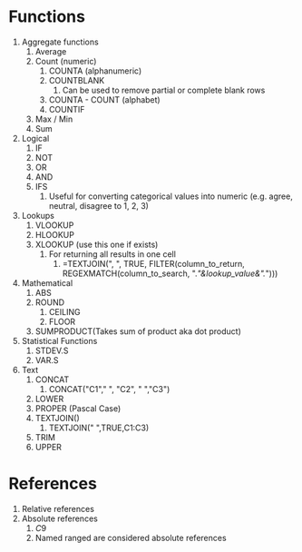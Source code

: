 # Functions
1. Aggregate functions
   1. Average
   2. Count (numeric)
      1. COUNTA (alphanumeric)
      2. COUNTBLANK
         1. Can be used to remove partial or complete blank rows
      3. COUNTA - COUNT (alphabet)
      4. COUNTIF
   3. Max / Min
   4. Sum
2. Logical
   1. IF
   2. NOT
   3. OR
   4. AND
   5. IFS
      1. Useful for converting categorical values into numeric (e.g. agree, neutral, disagree to 1, 2, 3)
3. Lookups
   1. VLOOKUP
   2. HLOOKUP
   3. XLOOKUP (use this one if exists)
      1. For returning all results in one cell
         1. =TEXTJOIN(", ", TRUE, FILTER(column_to_return, REGEXMATCH(column_to_search, ".*"&lookup_value&".*")))
4. Mathematical
   1. ABS
   2. ROUND
      1. CEILING
      2. FLOOR
   3. SUMPRODUCT(Takes sum of product aka dot product)
5. Statistical Functions
   1. STDEV.S
   2. VAR.S
6. Text
   1. CONCAT
      1. CONCAT("C1"," ", "C2", " ","C3")
   2. LOWER
   3. PROPER (Pascal Case)
   4. TEXTJOIN()
      1. TEXTJOIN(" ",TRUE,C1:C3)
   5. TRIM
   6. UPPER
# References
1. Relative references
2. Absolute references
   1. $C$9
   2. Named ranged are considered absolute references